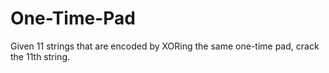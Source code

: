 # One-Time-Pad
Given 11 strings that are encoded by XORing the same one-time pad, crack the 11th string.